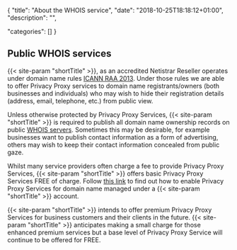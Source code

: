 
{
"title": "About the WHOIS service",
"date": "2018-10-25T18:18:12+01:00",
"description": "",

"categories": []
}

## Public WHOIS services
{{< site-param "shortTitle" >}}, as an accredited Netistrar Reseller operates under domain name rules [ICANN RAA 2013](https://www.icann.org/resources/pages/approved-with-specs-2013-09-17-en). Under those rules we are able to offer Privacy Proxy services to domain name registrants/owners (both businesses and individuals) who may wish to hide their registration details (address, email, telephone, etc.) from public view.

Unless otherwise protected by Privacy Proxy Services, {{< site-param "shortTitle" >}} is required to publish all domain name ownership records on public [WHOIS servers](http://en.wikipedia.org/wiki/Whois). Sometimes this may be desirable, for example businesses want to publish contact information as a form of advertising, others may wish to keep their contact information concealed from public gaze.

Whilst many service providers often charge a fee to provide Privacy Proxy Services, {{< site-param "shortTitle" >}} offers basic Privacy Proxy Services FREE of charge. Follow [this link](/help/privacy-and-whois-services/your-privacy-settings/) to find out how to enable Privacy Proxy Services for domain name managed under a {{< site-param "shortTitle" >}} account.

{{< site-param "shortTitle" >}} intends to offer premium Privacy Proxy Services for business customers and their clients in the future. {{< site-param "shortTitle" >}} anticipates making a small charge for those enhanced premium services but a base level of Privacy Proxy Service will continue to be offered for FREE.


